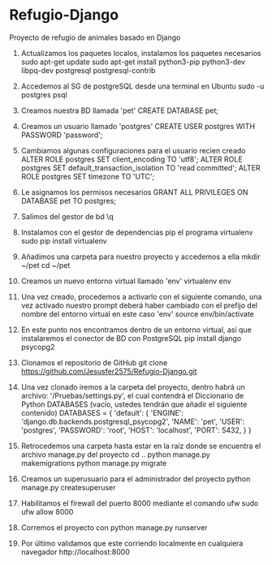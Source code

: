 # Refugio-Django
Proyecto de refugio de animales basado en Django 

1) Actualizamos los paquetes localos, instalamos los paquetes necesarios
sudo apt-get update
sudo apt-get install python3-pip python3-dev libpq-dev postgresql postgresql-contrib

2) Accedemos al SG de postgreSQL desde una terminal en Ubuntu
sudo -u postgres psql

3) Creamos nuestra BD llamada 'pet'
CREATE DATABASE pet;

4) Creamos un usuario llamado 'postgres'
CREATE USER postgres WITH PASSWORD 'password';

5) Cambiamos algunas configuraciones para el usuario recien creado
ALTER ROLE postgres SET client_encoding TO 'utf8';
ALTER ROLE postgres SET default_transaction_isolation TO 'read committed';
ALTER ROLE postgres SET timezone TO 'UTC';

6) Le asignamos los permisos necesarios
GRANT ALL PRIVILEGES ON DATABASE pet TO postgres;

7) Salimos del gestor de bd
\q

8) Instalamos con el gestor de dependencias pip el programa virtualenv
sudo pip install virtualenv

9) Añadimos una carpeta para nuestro proyecto y accedemos a ella
mkdir ~/pet
cd ~/pet

10) Creamos un nuevo entorno virtual llamado 'env'
virtualenv env

11) Una vez creado, procedemos a activarlo con el siguiente comando, una vez activado nuestro prompt deberá haber cambiado
    con el prefijo del nombre del entorno virtual en este caso 'env'
source env/bin/activate

12) En este punto nos encontramos dentro de un entorno virtual, así que instalaremos el conector de BD con PostgreSQL
pip install django psycopg2

13) Clonamos el repositorio de GitHub
git clone https://github.com/Jesusfer2575/Refugio-Django.git

14) Una vez clonado iremos a la carpeta del proyecto, dentro habrá un archivo: '/Pruebas/settings.py', el cual contendrá el       Diccionario de Python DATABASES (vacío, ustedes tendrán que añadir el siguiente contenido)
DATABASES = {
    'default': {
        'ENGINE': 'django.db.backends.postgresql_psycopg2',
        'NAME': 'pet',
        'USER': 'postgres',
        'PASSWORD': 'root',
        'HOST': 'localhost',
        'PORT': 5432,
    }
}

15) Retrocedemos una carpeta hasta estar en la raíz donde se encuentra el archivo manage.py del proyecto
cd ..
python manage.py makemigrations
python manage.py migrate

16) Creamos un superusuario para el administrador del proyecto 
python manage.py createsuperuser

17) Habilitamos el firewall del puerto 8000 mediante el comando ufw
sudo ufw allow 8000

18) Corremos el proyecto con
python manage.py runserver

19) Por último validamos que este corriendo localmente en cualquiera navegador
http://localhost:8000
